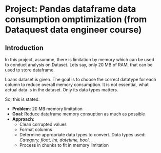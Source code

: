 # Project: Pandas dataframe data consumption omptimization (from Dataquest data engineer course)
## Introduction
In this project, assumme, there is limitation by memory which can be used to conduct analysis on Dataset. Lets say, only 20 MB of RAM, that can be used to store dataframe.

Loans dataset is given. The goal is to choose the correct datatype for each column to reduce overall memory consumption. It is not essential, what actual data is in the dataset. Only its data types matters.

So, this is stated:  
* **Problem**: 20 MB memory limitation  
* **Goal**: Reduce dataframe memory consuption as much as possible  
* **Approach**:
    * Clean corrupted values
    * Format columns
    * Determine appropriate data types to convert. Data types used: *Category, float, int, datetime, bool*.
    * Process in chunks to fit in memory limitation
